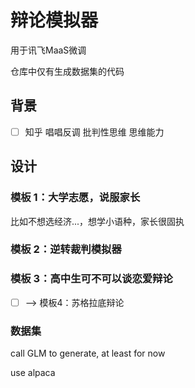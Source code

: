 # 辩论模拟器

用于讯飞MaaS微调

仓库中仅有生成数据集的代码

## 背景

* [ ] 知乎
  唱唱反调
  批判性思维
  思维能力

## 设计


### 模板 1：大学志愿，说服家长

比如不想选经济...，想学小语种，家长很固执

### 模板 2：逆转裁判模拟器

### 模板 3：高中生可不可以谈恋爱辩论

* [ ] --> 模板4：苏格拉底辩论

### 数据集

call GLM to generate, at least for now

use alpaca

```

```
